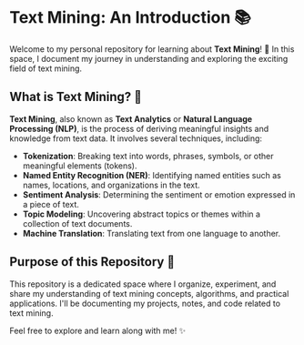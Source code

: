 # Text Mining: An Introduction 📚

Welcome to my personal repository for learning about **Text Mining**! 🌟 In this space, I document my journey in understanding and exploring the exciting field of text mining.

## What is Text Mining? 🤔

**Text Mining**, also known as **Text Analytics** or **Natural Language Processing (NLP)**, is the process of deriving meaningful insights and knowledge from text data. It involves several techniques, including:

- **Tokenization**: Breaking text into words, phrases, symbols, or other meaningful elements (tokens).
- **Named Entity Recognition (NER)**: Identifying named entities such as names, locations, and organizations in the text.
- **Sentiment Analysis**: Determining the sentiment or emotion expressed in a piece of text.
- **Topic Modeling**: Uncovering abstract topics or themes within a collection of text documents.
- **Machine Translation**: Translating text from one language to another.

## Purpose of this Repository 📖

This repository is a dedicated space where I organize, experiment, and share my understanding of text mining concepts, algorithms, and practical applications. I'll be documenting my projects, notes, and code related to text mining.

Feel free to explore and learn along with me! ✨
